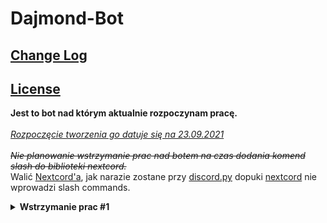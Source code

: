 # Dajmond-Bot
<h2><a href="ChangeLog.md">Change Log</a> </h2>
<h2><a href="LICENSE.md">License</a></h2>

<b>Jest to bot nad którym aktualnie rozpoczynam pracę.</b><br><br>
<u><i>Rozpoczęcie tworzenia go datuje się na 23.09.2021</i></u><br><br>
<i><s>Nie planowanie wstrzymanie prac nad botem na czas dodania komend slash do biblioteki nextcord.</s></i> <br>
Walić [Nextcord'a](https://github.com/nextcord/nextcord), jak narazie zostane przy [discord.py](https://github.com/Rapptz/discord.py) dopuki [nextcord](https://github.com/nextcord/nextcord) nie wprowadzi slash commands.

<details> <summary><b>Wstrzymanie prac #1</b> </summary>
<i>Rozpoczęcie 25.09.2021 <br>
Zakończenie 30.09.2021</i></details>

